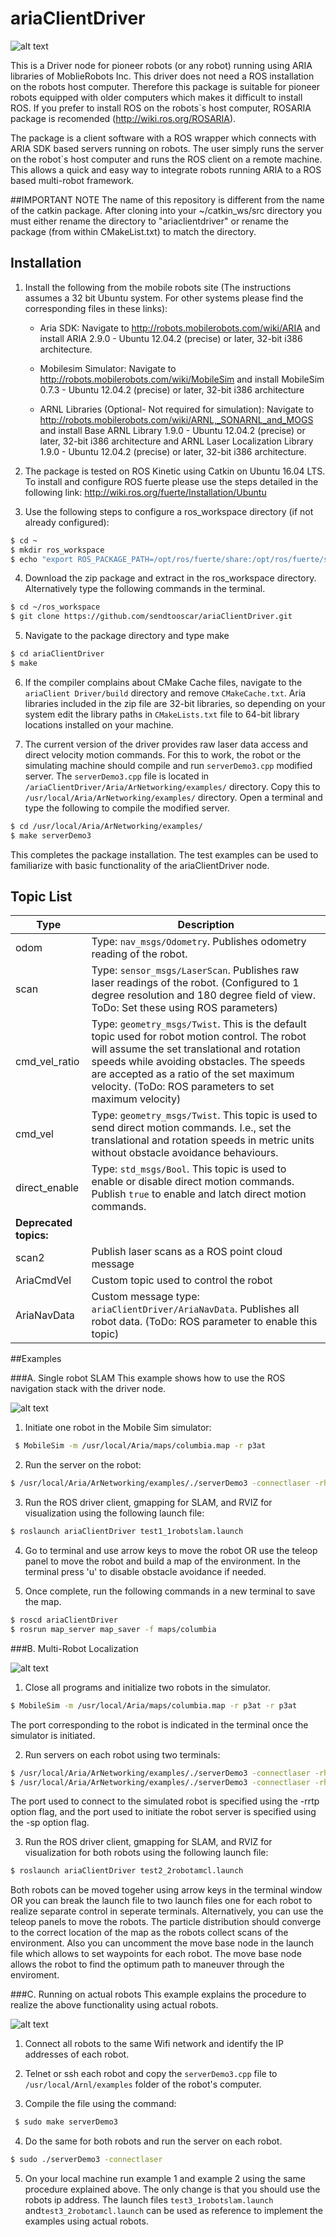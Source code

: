 # ariaClientDriver

![alt text](https://cloud.githubusercontent.com/assets/10774875/9448012/cbaaf228-4a74-11e5-9531-0b07e5f585ba.png "islabexp")

This is a Driver node for pioneer robots (or any robot) running using ARIA libraries of MoblieRobots Inc. This driver does not need a ROS installation on the robots host computer. Therefore this package is suitable for pioneer robots equipped with older computers which makes it difficult to install ROS. If you prefer to install ROS on the robots`s host computer, ROSARIA package is recomended (http://wiki.ros.org/ROSARIA).

The package is a client software with a ROS wrapper which connects with ARIA SDK based servers running on robots. The user simply runs the server on the robot`s host computer and runs the ROS client on a remote machine. This allows a quick and easy way to integrate robots running ARIA to a ROS based multi-robot framework.

##IMPORTANT NOTE
The name of this repository is different from the name of the catkin package.
After cloning into your ~/catkin_ws/src directory you must either rename the directory to "ariaclientdriver" or rename the package (from within CMakeList.txt) to match the directory.


## Installation
1. Install the following from the mobile robots site (The instructions assumes a 32 bit Ubuntu system. For other systems please find the corresponding files in these links):

	* Aria SDK: Navigate to  http://robots.mobilerobots.com/wiki/ARIA and install ARIA 2.9.0 - Ubuntu 12.04.2 (precise) or later, 32-bit i386 architecture. 
	
	* Mobilesim Simulator: Navigate to http://robots.mobilerobots.com/wiki/MobileSim and install MobileSim 0.7.3 - Ubuntu 12.04.2 (precise) or later, 32-bit i386 architecture

	* ARNL Libraries (Optional- Not required for simulation): Navigate to http://robots.mobilerobots.com/wiki/ARNL,_SONARNL_and_MOGS and install Base ARNL Library 1.9.0 - Ubuntu 12.04.2 (precise) or later, 32-bit i386 architecture  and ARNL Laser Localization Library 1.9.0 - Ubuntu 12.04.2 (precise) or later, 32-bit i386 architecture.
	
2. The package is tested on ROS Kinetic using Catkin on Ubuntu 16.04 LTS.
To install and configure ROS fuerte please use the steps detailed in the following link: http://wiki.ros.org/fuerte/Installation/Ubuntu 

3. Use the following steps to configure a ros_workspace directory (if not already configured):
 ```bash
$ cd ~
$ mkdir ros_workspace
$ echo "export ROS_PACKAGE_PATH=/opt/ros/fuerte/share:/opt/ros/fuerte/stacks:~/ros_workspace" >> ~/.bashrc
```
 
4. Download the zip package and extract in the ros_workspace directory. Alternatively type the following commands in the terminal. 
 ```bash 
 $ cd ~/ros_workspace
 $ git clone https://github.com/sendtooscar/ariaClientDriver.git
 ```

5. Navigate to the package directory and type make 
 ```bash 
 $ cd ariaClientDriver
 $ make
 ```
6. If the compiler complains about CMake Cache files,  navigate to the `ariaClient
Driver/build` directory and remove `CMakeCache.txt`. Aria libraries included in the zip file are 32-bit libraries, so depending on your system edit the library paths in `CMakeLists.txt` file to 64-bit library locations installed on your machine.

7. The current version of the driver provides raw laser data access and direct velocity motion commands.  For this to work, the robot or the simulating machine should compile and run `serverDemo3.cpp` modified server. The `serverDemo3.cpp` file is located in  `/ariaClientDriver/Aria/ArNetworking/examples/`  directory. Copy this to `/usr/local/Aria/ArNetworking/examples/` directory. Open a terminal and type the following to compile the modified server.
 ```bash
$ cd /usr/local/Aria/ArNetworking/examples/
$ make serverDemo3
```

This completes the package installation. The test examples can be used to familiarize with basic functionality of the ariaClientDriver node.

## Topic List

|Type|Description|
|------|------|
|odom 			|Type: ``nav_msgs/Odometry``. Publishes odometry reading of the robot.|
|scan			|Type: ``sensor_msgs/LaserScan``. Publishes raw laser readings of the robot. (Configured to 1 degree resolution and 180 degree field of view. ToDo: Set these using ROS parameters)|
|cmd_vel_ratio 		|Type: ``geometry_msgs/Twist``. This is the default topic used for robot motion control. The robot will assume the set translational and rotation speeds while avoiding obstacles. The speeds are accepted as a ratio of the set maximum velocity. (ToDo: ROS parameters to set maximum velocity)|
|cmd_vel 		|Type: ``geometry_msgs/Twist``. This topic is used to send direct motion commands. I.e., set the translational and rotation speeds in metric units without obstacle avoidance behaviours.|
|direct_enable 		|Type: `std_msgs/Bool`. This topic is used to enable or disable direct motion commands. Publish `true` to enable and latch direct motion commands.|	
|**Deprecated topics:**||
|scan2 		         |Publish laser scans as a ROS point cloud message|
|AriaCmdVel 		|Custom topic used to control the robot|
|AriaNavData 		|Custom message type: ``ariaClientDriver/AriaNavData``. Publishes all robot data. (ToDo: ROS parameter to enable this topic)|


##Examples

###A. Single robot SLAM
This example shows how to use the ROS navigation stack with the driver node. 

![alt text](https://cloud.githubusercontent.com/assets/10774875/9443583/5f516458-4a5c-11e5-999a-0b680f8898e3.png "Example1")


1. Initiate one robot in the Mobile Sim simulator: 
 ```bash
  $ MobileSim -m /usr/local/Aria/maps/columbia.map -r p3at
 ```
2. Run the server on the robot: 
 ```bash
 $ /usr/local/Aria/ArNetworking/examples/./serverDemo3 -connectlaser -rh localhost -rrtp 8101 -ris -sp 7272 
 ```

3. Run the ROS driver client, gmapping for SLAM, and RVIZ for visualization using the following launch file: 
 ```bash
 $ roslaunch ariaClientDriver test1_1robotslam.launch 
 ```
4. Go to terminal and use arrow keys to move the robot OR use the teleop panel to move the robot and build a map of the environment.  In the terminal press 'u' to disable obstacle avoidance if needed.

5. Once complete, run the following commands in a new terminal to save the map. 
 ```bash
 $ roscd ariaClientDriver
 $ rosrun map_server map_saver -f maps/columbia
 ```
 
###B. Multi-Robot Localization 

![alt text](https://cloud.githubusercontent.com/assets/10774875/9443703/26159f28-4a5d-11e5-9ed9-58499819cd3d.png "Example2")

1. Close all programs and initialize two robots in the simulator.
 ```bash
 $ MobileSim -m /usr/local/Aria/maps/columbia.map -r p3at -r p3at
 ```
 The port corresponding to the robot is indicated in the terminal once the simulator is initiated.


2. Run servers on each robot using two terminals:
 ```bash
 $ /usr/local/Aria/ArNetworking/examples/./serverDemo3 -connectlaser -rh localhost -rrtp 8101 -ris -sp 7272
 $ /usr/local/Aria/ArNetworking/examples/./serverDemo3 -connectlaser -rh localhost -rrtp 8102 -ris -sp 7273
 ```
 The port used to connect to the simulated robot is specified using the -rrtp option flag, and the port used to initiate the  robot server is specified using the -sp option flag.


3. Run the ROS driver client, gmapping for SLAM, and RVIZ for visualization for both robots using the following launch file: 
 ```bash
 $ roslaunch ariaClientDriver test2_2robotamcl.launch 
 ```
 Both robots can be moved togeher using arrow keys in the terminal window OR you can break the launch file to two launch files one for each robot to realize separate control in seperate terminals. Alternatively, you can use the teleop panels to move the robots. The particle distribution should converge to the correct location of the map as the robots collect scans of the environment. Also you can uncomment the move base node in the launch file which allows to set waypoints for each robot. The move base node allows the robot to find the optimum path to maneuver through the enviroment.

###C. Running on actual robots
This example explains the procedure to realize the above functionality using actual robots.

![alt text](https://cloud.githubusercontent.com/assets/10774875/9443710/3444cb0a-4a5d-11e5-9cfe-0da3ab03a3a3.png "Example3")

1. Connect all robots to the same Wifi network and identify the IP addresses of each robot.

2. Telnet or ssh each robot and copy the `serverDemo3.cpp` file to `/usr/local/Arnl/examples` folder of the robot's computer. 

3. Compile the file using the command:
 ```bash
  $ sudo make serverDemo3
 ```
 
4. Do the same for both robots and run the server on each robot.
 ```bash
 $ sudo ./serverDemo3 -connectlaser 
 ```

5. On your local machine run  example 1  and example 2 using the same procedure explained above. The only change is that you should use the robots ip address. The launch files `test3_1robotslam.launch` and`test3_2robotamcl.launch` can be used as reference to implement the examples using actual robots.
